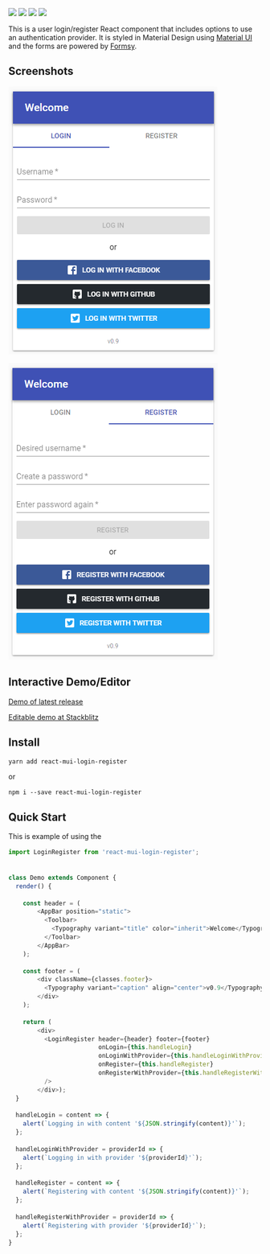 
[![](https://img.shields.io/circleci/project/github/itzg/react-mui-login-register/master.svg)](https://circleci.com/gh/itzg/react-mui-login-register/tree/master)
[![](https://img.shields.io/npm/v/react-mui-login-register.svg)](https://www.npmjs.com/package/react-mui-login-register)
[![](https://img.shields.io/badge/demo-surge-blue.svg)](https://react-mui-login-register.surge.sh/)
[![](https://img.shields.io/github/stars/itzg/react-mui-login-register.svg?label=Stars&style=social)](https://github.com/itzg/react-mui-login-register)

This is a user login/register React component that includes options to use an authentication provider.
It is styled in Material Design using [Material UI](https://material-ui-next.com/)
and the forms are powered by [Formsy](https://github.com/formsy/formsy-react).

## Screenshots

![](docs/screenshot-login.png)

![](docs/screenshot-register.png)

## Interactive Demo/Editor

[Demo of latest release](https://react-mui-login-register.surge.sh/)

[Editable demo at Stackblitz](https://stackblitz.com/edit/demo-login-register)

## Install

```
yarn add react-mui-login-register
```

or

```
npm i --save react-mui-login-register
```

## Quick Start

This is example of using the 

```javascript
import LoginRegister from 'react-mui-login-register';


class Demo extends Component {
  render() {

    const header = (
        <AppBar position="static">
          <Toolbar>
            <Typography variant="title" color="inherit">Welcome</Typography>
          </Toolbar>
        </AppBar>
    );

    const footer = (
        <div className={classes.footer}>
          <Typography variant="caption" align="center">v0.9</Typography>
        </div>
    );

    return (
        <div>
          <LoginRegister header={header} footer={footer}
                         onLogin={this.handleLogin}
                         onLoginWithProvider={this.handleLoginWithProvider}
                         onRegister={this.handleRegister}
                         onRegisterWithProvider={this.handleRegisterWithProvider}
          />
        </div>);
  }

  handleLogin = content => {
    alert(`Logging in with content '${JSON.stringify(content)}'`);
  };

  handleLoginWithProvider = providerId => {
    alert(`Logging in with provider '${providerId}'`);
  };

  handleRegister = content => {
    alert(`Registering with content '${JSON.stringify(content)}'`);
  };

  handleRegisterWithProvider = providerId => {
    alert(`Registering with provider '${providerId}'`);
  };
}

```
